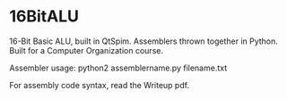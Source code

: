 # 16BitALU
16-Bit Basic ALU, built in QtSpim.  Assemblers thrown together in Python.  Built for a Computer Organization course.

Assembler usage: python2 assemblername.py filename.txt

For assembly code syntax, read the Writeup pdf.

